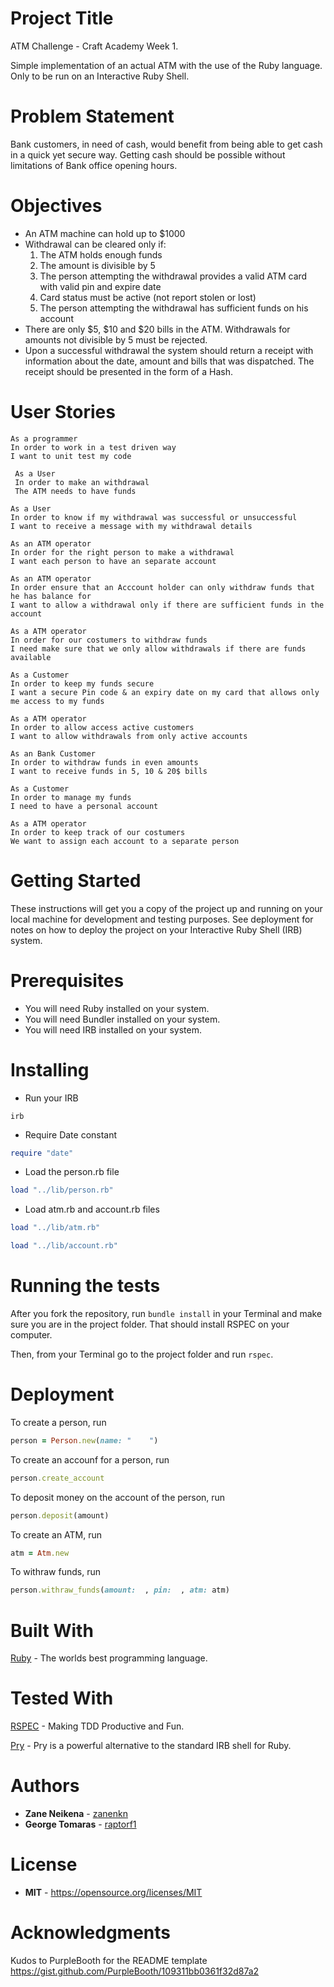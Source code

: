 # Project Title

<p>ATM Challenge - Craft Academy Week 1.</p>
<p>Simple implementation of an actual ATM with the use of the Ruby language. Only to be run on an Interactive Ruby Shell.</p>

# Problem Statement
Bank customers, in need of cash, would benefit from being able to get cash in a quick yet secure way. Getting cash should be possible without limitations of Bank office opening hours.

# Objectives

* An ATM machine can hold up to $1000
* Withdrawal can be cleared only if:
    1. The ATM holds enough funds
    2. The amount is divisible by 5
    3. The person attempting the withdrawal provides a valid ATM card with valid pin and expire date
    4. Card status must be active (not report stolen or lost)
    5. The person attempting the withdrawal has sufficient funds on his account
* There are only $5, $10 and $20 bills in the ATM. Withdrawals for amounts not divisible by 5 must be rejected.
* Upon a successful withdrawal the system should return a receipt with information about the date, amount and bills that was dispatched. The receipt should be presented in the form of a Hash.

# User Stories

```
As a programmer
In order to work in a test driven way
I want to unit test my code
```

```
 As a User       
 In order to make an withdrawal      
 The ATM needs to have funds
 ```

 ```
As a User               
In order to know if my withdrawal was successful or unsuccessful               
I want to receive a message with my withdrawal details
```

```
As an ATM operator          
In order for the right person to make a withdrawal            
I want each person to have an separate account
```

```
As an ATM operator           
In order ensure that an Acccount holder can only withdraw funds that he has balance for           
I want to allow a withdrawal only if there are sufficient funds in the account
```

```
As a ATM operator
In order for our costumers to withdraw funds
I need make sure that we only allow withdrawals if there are funds available
```

```
As a Customer              
In order to keep my funds secure             
I want a secure Pin code & an expiry date on my card that allows only me access to my funds
```

```
As a ATM operator             
In order to allow access active customers             
I want to allow withdrawals from only active accounts
```

```
As an Bank Customer    
In order to withdraw funds in even amounts  
I want to receive funds in 5, 10 & 20$ bills
```

```
As a Customer
In order to manage my funds
I need to have a personal account
```

```
As a ATM operator      
In order to keep track of our costumers     
We want to assign each account to a separate person
```

# Getting Started

These instructions will get you a copy of the project up and running on your local machine for development and testing purposes. See deployment for notes on how to deploy the project on your Interactive Ruby Shell (IRB) system.

# Prerequisites

* You will need Ruby installed on your system.
* You will need Bundler installed on your system.
* You will need IRB installed on your system.


# Installing

* Run your IRB

`irb`
 
* Require Date constant

```ruby
require "date"
```

* Load the person.rb file

```ruby
load "../lib/person.rb"
```

* Load atm.rb and account.rb files

```ruby
load "../lib/atm.rb"
```

```ruby
load "../lib/account.rb"
```

# Running the tests

After you fork the repository, run `bundle install` in your Terminal and make sure you are in the project folder. That should install RSPEC on your computer.

Then, from your Terminal go to the project folder and run `rspec`.

# Deployment

To create a person, run 

```ruby
person = Person.new(name: "    ")
```

To create an accounf for a person, run

```ruby
person.create_account
```

To deposit money on the account of the person, run

```ruby
person.deposit(amount)
```

To create an ATM, run

```ruby
atm = Atm.new
```

To withraw funds, run

```ruby
person.withraw_funds(amount:  , pin:  , atm: atm)
```

# Built With

[Ruby](https://www.ruby-lang.org/en/) - The worlds best programming language.

# Tested With

[RSPEC](http://rspec.info) - Making TDD Productive and Fun.

[Pry](https://pryrepl.org) - Pry is a powerful alternative to the standard IRB shell for Ruby.

# Authors

* **Zane Neikena** - [zanenkn](https://github.com/zanenkn)
* **George Tomaras** - [raptorf1](https://github.com/raptorf1)

# License

* **MIT** - https://opensource.org/licenses/MIT

# Acknowledgments

Kudos to PurpleBooth for the README template https://gist.github.com/PurpleBooth/109311bb0361f32d87a2
